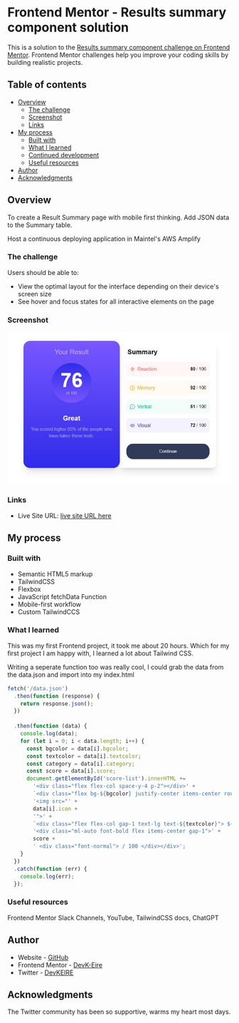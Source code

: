 # Frontend Mentor - Results summary component solution

This is a solution to the [Results summary component challenge on Frontend Mentor](https://www.frontendmentor.io/challenges/results-summary-component-CE_K6s0maV). Frontend Mentor challenges help you improve your coding skills by building realistic projects.

## Table of contents

- [Overview](#overview)
  - [The challenge](#the-challenge)
  - [Screenshot](#screenshot)
  - [Links](#links)
- [My process](#my-process)
  - [Built with](#built-with)
  - [What I learned](#what-i-learned)
  - [Continued development](#continued-development)
  - [Useful resources](#useful-resources)
- [Author](#author)
- [Acknowledgments](#acknowledgments)

## Overview

To create a Result Summary page with mobile first thinking. Add JSON data to the Summary table.

Host a continuous deploying application in Maintel's AWS Amplify

### The challenge

Users should be able to:

- View the optimal layout for the interface depending on their device's screen size
- See hover and focus states for all interactive elements on the page

### Screenshot

![](./screenshot.jpg)

### Links

- Live Site URL: [live site URL here](https://main.d3jcel33cvjcd7.amplifyapp.com/)

## My process

### Built with

- Semantic HTML5 markup
- TailwindCSS
- Flexbox
- JavaScript fetchData Function
- Mobile-first workflow
- Custom TailwindCCS

### What I learned

This was my first Frontend project, it took me about 20 hours. Which for my first project I am happy with, I learned a lot about Tailwind CSS.

Writing a seperate function too was really cool, I could grab the data from the data.json and import into my index.html

```js
fetch('/data.json')
  .then(function (response) {
    return response.json();
  })

  .then(function (data) {
    console.log(data);
    for (let i = 0; i < data.length; i++) {
      const bgcolor = data[i].bgcolor;
      const textcolor = data[i].textcolor;
      const category = data[i].category;
      const score = data[i].score;
      document.getElementById('score-list').innerHTML +=
        '<div class="flex flex-col space-y-4 p-2"></div>' +
        `<div class="flex bg-${bgcolor} justify-center items-center rounded-xl  gap-2 p-3 ">` +
        '<img src="' +
        data[i].icon +
        '">' +
        `<div class="flex flex-col gap-1 text-lg text-${textcolor}"> ${category}  </div>` +
        '<div class="ml-auto font-bold flex items-center gap-1">' +
        score +
        ' <div class="font-normal"> / 100 </div></div>';
    }
  })
  .catch(function (err) {
    console.log(err);
  });
```

### Useful resources

Frontend Mentor Slack Channels, YouTube, TailwindCSS docs, ChatGPT

## Author

- Website - [GitHub](https://github.com/DevK-Eire)
- Frontend Mentor - [DevK-Eire](https://www.frontendmentor.io/profile/DevK-Eire)
- Twitter - [DevKEIRE](https://twitter.com/DevKEIRE)

## Acknowledgments

The Twitter community has been so supportive, warms my heart most days.

